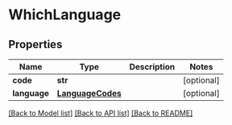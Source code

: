 # WhichLanguage

## Properties
Name | Type | Description | Notes
------------ | ------------- | ------------- | -------------
**code** | **str** |  | [optional] 
**language** | [**LanguageCodes**](LanguageCodes.md) |  | [optional] 

[[Back to Model list]](../README.md#documentation-for-models) [[Back to API list]](../README.md#documentation-for-api-endpoints) [[Back to README]](../README.md)

